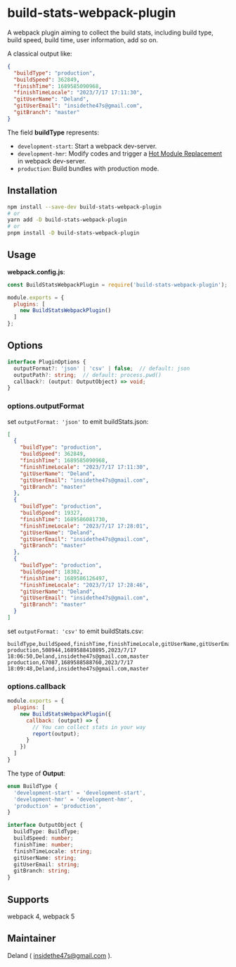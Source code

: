 # build-stats-webpack-plugin

A webpack plugin aiming to collect the build stats, including build type, build speed, build time, user information, add so on.

A classical output like:

```json
{
  "buildType": "production",
  "buildSpeed": 362849,
  "finishTime": 1689585090968,
  "finishTimeLocale": "2023/7/17 17:11:30",
  "gitUserName": "Deland",
  "gitUserEmail": "insidethe47s@gmail.com",
  "gitBranch": "master"
}
```

The field **buildType** represents:

- `development-start`: Start a webpack dev-server.
- `development-hmr`: Modify codes and trigger a [Hot Module Replacement](https://webpack.js.org/concepts/hot-module-replacement/) in webpack dev-server.
- `production`: Build bundles with production mode.

## Installation

```bash
npm install --save-dev build-stats-webpack-plugin
# or
yarn add -D build-stats-webpack-plugin
# or
pnpm install -D build-stats-webpack-plugin
```

## Usage

**webpack.config.js**:

```js
const BuildStatsWebpackPlugin = require('build-stats-webpack-plugin');

module.exports = {
  plugins: [
    new BuildStatsWebpackPlugin()
  ]
};
```

## Options

```ts
interface PluginOptions {
  outputFormat?: 'json' | 'csv' | false;  // default: json
  outputPath?: string;  // default: process.pwd()
  callback?: (output: OutputObject) => void;
}
```

### options.outputFormat

set `outputFormat: 'json'` to emit buildStats.json:

```json
[
  {
    "buildType": "production",
    "buildSpeed": 362849,
    "finishTime": 1689585090968,
    "finishTimeLocale": "2023/7/17 17:11:30",
    "gitUserName": "Deland",
    "gitUserEmail": "insidethe47s@gmail.com",
    "gitBranch": "master"
  },
  {
    "buildType": "production",
    "buildSpeed": 19327,
    "finishTime": 1689586081730,
    "finishTimeLocale": "2023/7/17 17:28:01",
    "gitUserName": "Deland",
    "gitUserEmail": "insidethe47s@gmail.com",
    "gitBranch": "master"
  },
  {
    "buildType": "production",
    "buildSpeed": 18302,
    "finishTime": 1689586126497,
    "finishTimeLocale": "2023/7/17 17:28:46",
    "gitUserName": "Deland",
    "gitUserEmail": "insidethe47s@gmail.com",
    "gitBranch": "master"
  }
]
```

set `outputFormat: 'csv'` to emit buildStats.csv:

```csv
buildType,buildSpeed,finishTime,finishTimeLocale,gitUserName,gitUserEmail,gitBranch
production,508944,1689588410895,2023/7/17 18:06:50,Deland,insidethe47s@gmail.com,master
production,67087,1689588588760,2023/7/17 18:09:48,Deland,insidethe47s@gmail.com,master
```

### options.callback

```js
module.exports = {
  plugins: [
    new BuildStatsWebpackPlugin({
      callback: (output) => {
        // You can collect stats in your way
        report(output);
      }
    })
  ]
}
```

The type of **Output**:

```ts
enum BuildType {
  'development-start' = 'development-start',
  'development-hmr' = 'development-hmr',
  'production' = 'production',
}

interface OutputObject {
  buildType: BuildType;
  buildSpeed: number;
  finishTime: number;
  finishTimeLocale: string;
  gitUserName: string;
  gitUserEmail: string;
  gitBranch: string;
}
```


## Supports

webpack 4, webpack 5

## Maintainer

Deland ( insidethe47s@gmail.com ).
